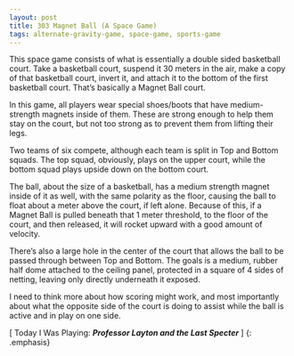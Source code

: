 ```yaml
---
layout: post
title: 303 Magnet Ball (A Space Game)
tags: alternate-gravity-game, space-game, sports-game
---
```

This space game consists of what is essentially a double sided basketball court.  Take a basketball court, suspend it 30 meters in the air, make a copy of that basketball court, invert it, and attach it to the bottom of the first basketball court.  That’s basically a Magnet Ball court.

In this game, all players wear special shoes/boots that have medium-strength magnets inside of them.  These are strong enough to help them stay on the court, but not too strong as to prevent them from lifting their legs.

Two teams of six compete, although each team is split in Top and Bottom squads.  The top squad, obviously, plays on the upper court, while the bottom squad plays upside down on the bottom court.

The ball, about the size of a basketball, has a medium strength magnet inside of it as well, with the same polarity as the floor, causing the ball to float about a meter above the court, if left alone.  Because of this, if a Magnet Ball is pulled beneath that 1 meter threshold, to the floor of the court, and then released, it will rocket upward with a good amount of velocity.

There’s also a large hole in the center of the court that allows the ball to be passed through between Top and Bottom.  The goals is a medium, rubber half dome attached to the ceiling panel, protected in a square of 4 sides of netting, leaving only directly underneath it exposed.

I need to think more about how scoring might work, and most importantly about what the opposite side of the court is doing to assist while the ball is active and in play on one side.

[ Today I Was Playing: ***Professor Layton and the Last Specter*** ]
{: .emphasis}

